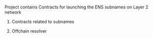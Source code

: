 Project contains Contracts for launching the ENS subnames on Layer 2 network

1. Contracts related to subnames


2. Offchain resolver
